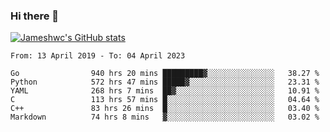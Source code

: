 ### Hi there 👋

[![Jameshwc's GitHub stats](https://github-readme-stats.vercel.app/api?username=jameshwc)](https://github.com/anuraghazra/github-readme-stats)

<!--START_SECTION:waka-->

```text
From: 13 April 2019 - To: 04 April 2023

Go                940 hrs 20 mins █████████▓░░░░░░░░░░░░░░░   38.27 %
Python            572 hrs 47 mins █████▓░░░░░░░░░░░░░░░░░░░   23.31 %
YAML              268 hrs 7 mins  ██▓░░░░░░░░░░░░░░░░░░░░░░   10.91 %
C                 113 hrs 57 mins █░░░░░░░░░░░░░░░░░░░░░░░░   04.64 %
C++               83 hrs 26 mins  █░░░░░░░░░░░░░░░░░░░░░░░░   03.40 %
Markdown          74 hrs 8 mins   ▓░░░░░░░░░░░░░░░░░░░░░░░░   03.02 %
```

<!--END_SECTION:waka-->